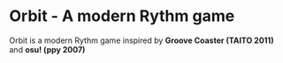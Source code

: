 # Orbit - A modern Rythm game
Orbit is a modern Rythm game inspired by **Groove Coaster (TAITO 2011)** and **osu! (ppy 2007)**
